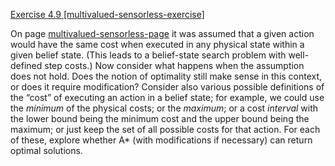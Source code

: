 [Exercise 4.9 \[multivalued-sensorless-exercise\]](ex_9/)

On page [multivalued-sensorless-page](#/) it was assumed
that a given action would have the same cost when executed in any
physical state within a given belief state. (This leads to a
belief-state search problem with well-defined step costs.) Now consider
what happens when the assumption does not hold. Does the notion of
optimality still make sense in this context, or does it require
modification? Consider also various possible definitions of the “cost”
of executing an action in a belief state; for example, we could use the
*minimum* of the physical costs; or the
*maximum*; or a cost *interval* with the lower
bound being the minimum cost and the upper bound being the maximum; or
just keep the set of all possible costs for that action. For each of
these, explore whether A* (with modifications if necessary) can return
optimal solutions.
